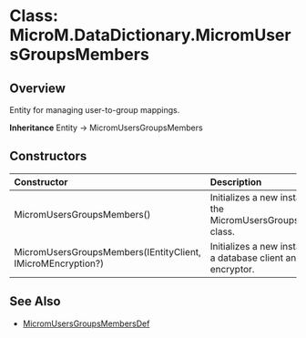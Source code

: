 ﻿# Class: MicroM.DataDictionary.MicromUsersGroupsMembers
## Overview
Entity for managing user-to-group mappings.

**Inheritance**
Entity<MicromUsersGroupsMembersDef> -> MicromUsersGroupsMembers

## Constructors
| Constructor | Description |
|:------------|:-------------|
| MicromUsersGroupsMembers() | Initializes a new instance of the MicromUsersGroupsMembers class. |
| MicromUsersGroupsMembers(IEntityClient, IMicroMEncryption?) | Initializes a new instance with a database client and optional encryptor. |

## See Also
- [MicromUsersGroupsMembersDef](../MicromUsersGroupsMembersDef/index.md)

